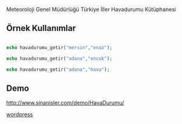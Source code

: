 Meteoroloji Genel Müdürlüğü Türkiye İller Havadurumu Kütüphanesi


## Örnek Kullanımlar

```php

echo havadurumu_getir("mersin","enaz"); 

echo havadurumu_getir("adana","encok"); 

echo havadurumu_getir("adana","hava");  
```


## Demo

http://www.sinanisler.com/demo/HavaDurumu/



[wordpress](http://www.sinanisler.com/)